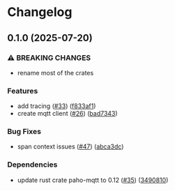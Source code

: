 # Changelog

## 0.1.0 (2025-07-20)


### ⚠ BREAKING CHANGES

* rename most of the crates

### Features

* add tracing ([#33](https://github.com/YoloDev/hass-rs/issues/33)) ([f833af1](https://github.com/YoloDev/hass-rs/commit/f833af1c61de8dd79ebfe66dd6488ab126312960))
* create mqtt client ([#26](https://github.com/YoloDev/hass-rs/issues/26)) ([bad7343](https://github.com/YoloDev/hass-rs/commit/bad7343052c4b75f90aec99e72b2c7a53bbbd6a6))


### Bug Fixes

* span context issues ([#47](https://github.com/YoloDev/hass-rs/issues/47)) ([abca3dc](https://github.com/YoloDev/hass-rs/commit/abca3dcdcbb76b934eb2692fd7240d0e6d3ba02a))


### Dependencies

* update rust crate paho-mqtt to 0.12 ([#35](https://github.com/YoloDev/hass-rs/issues/35)) ([3490810](https://github.com/YoloDev/hass-rs/commit/3490810e21c79fbbf17886839d68d48576f08f42))

